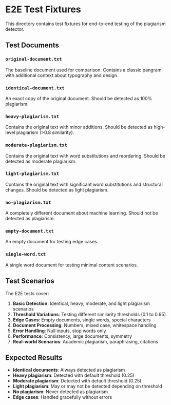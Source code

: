 # E2E Test Fixtures

This directory contains test fixtures for end-to-end testing of the plagiarism detector.

## Test Documents

### `original-document.txt`
The baseline document used for comparison. Contains a classic pangram with additional context about typography and design.

### `identical-document.txt`
An exact copy of the original document. Should be detected as 100% plagiarism.

### `heavy-plagiarism.txt`
Contains the original text with minor additions. Should be detected as high-level plagiarism (>0.8 similarity).

### `moderate-plagiarism.txt`
Contains the original text with word substitutions and reordering. Should be detected as moderate plagiarism.

### `light-plagiarism.txt`
Contains the original text with significant word substitutions and structural changes. Should be detected as light plagiarism.

### `no-plagiarism.txt`
A completely different document about machine learning. Should not be detected as plagiarism.

### `empty-document.txt`
An empty document for testing edge cases.

### `single-word.txt`
A single word document for testing minimal content scenarios.

## Test Scenarios

The E2E tests cover:

1. **Basic Detection**: Identical, heavy, moderate, and light plagiarism scenarios
2. **Threshold Variations**: Testing different similarity thresholds (0.1 to 0.95)
3. **Edge Cases**: Empty documents, single words, special characters
4. **Document Processing**: Numbers, mixed case, whitespace handling
5. **Error Handling**: Null inputs, stop words only
6. **Performance**: Consistency, large documents, symmetry
7. **Real-world Scenarios**: Academic plagiarism, paraphrasing, citations

## Expected Results

- **Identical documents**: Always detected as plagiarism
- **Heavy plagiarism**: Detected with default threshold (0.25)
- **Moderate plagiarism**: Detected with default threshold (0.25)
- **Light plagiarism**: May or may not be detected depending on threshold
- **No plagiarism**: Never detected as plagiarism
- **Edge cases**: Handled gracefully without errors
